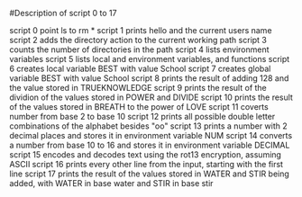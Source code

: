 #Description of script 0 to 17

script 0 point ls to rm *
script 1 prints hello and the current users name 
script 2 adds the directory action to the current working path
script 3 counts the number of directories in the path
script 4 lists environment variables
script 5 lists local and environment variables, and functions
script 6 creates local variable BEST with value School
script 7 creates global variable BEST with value School
script 8 prints the result of adding 128 and the value stored in TRUEKNOWLEDGE
script 9 prints the result of the dividion of the values stored in POWER and DIVIDE
script 10 prints the result of the values stored in BREATH to the power of LOVE
script 11 coverts number from base 2 to base 10
script 12 prints all possible double letter combinations of the alphabet besides "oo"
script 13 prints a number with 2 decimal places and stores it in environment variable NUM
script 14 converts a number from base 10 to 16 and stores it in environment variable DECIMAL
script 15 encodes and decodes text using the rot13 encryption, assuming ASCII
script 16 prints every other line from the input, starting with the first line
script 17 prints the result of the values stored in WATER and STIR being added, with WATER in base water and STIR in base stir
